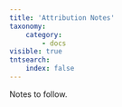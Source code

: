 ```yaml
---
title: 'Attribution Notes'
taxonomy:
    category:
        - docs
visible: true
tntsearch:
    index: false
---
```


Notes to follow.